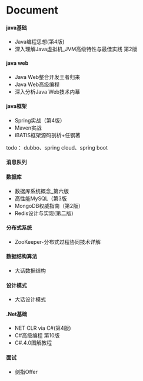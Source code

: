 # Document

#### java基础
- Java编程思想(第4版)
- 深入理解Java虚拟机_JVM高级特性与最佳实践 第2版

#### java web
- Java Web整合开发王者归来
- Java Web高级编程 
- 深入分析Java  Web技术内幕

#### java框架
- Spring实战（第4版）
- Maven实战
- iBATIS框架源码剖析+任钢著

todo：
dubbo、spring cloud、spring boot

#### 消息队列

#### 数据库
- 数据库系统概念_第六版
- 高性能MySQL（第3版
- MongoDB权威指南（第2版）
- Redis设计与实现(第二版)

#### 分布式系统
- ZooKeeper-分布式过程协同技术详解

#### 数据结构算法
- 大话数据结构

#### 设计模式
- 大话设计模式

#### .Net基础
- NET CLR via C#(第4版)
- C#高级编程  第10版
- C#.4.0图解教程

#### 面试
- 剑指Offer

